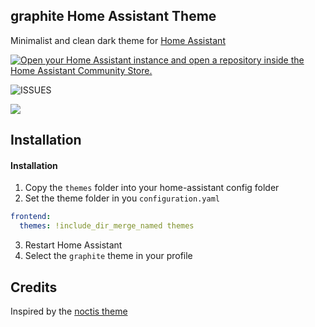 ## graphite Home Assistant Theme
Minimalist and clean dark theme for [Home Assistant](https://www.home-assistant.io)

[![Open your Home Assistant instance and open a repository inside the Home Assistant Community Store.](https://my.home-assistant.io/badges/hacs_repository.svg)](https://my.home-assistant.io/redirect/hacs_repository/?owner=TilmanGriesel&repository=graphite&category=theme)

![ISSUES](https://img.shields.io/github/issues-raw/TilmanGriesel/graphite?style=flat-square)

![](https://raw.githubusercontent.com/TilmanGriesel/graphite/main/docs/screenshots/demo.png)

## Installation

#### Installation
1. Copy the `themes` folder into your home-assistant config folder
1. Set the theme folder in you `configuration.yaml`

```yaml
frontend:
  themes: !include_dir_merge_named themes
```

3. Restart Home Assistant
4. Select the `graphite` theme in your profile

## Credits
Inspired by the [noctis theme](https://github.com/aFFekopp/noctis)
